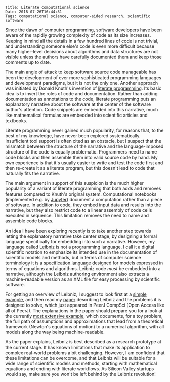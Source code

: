     Title: Literate computational science
    Date: 2018-07-26T16:44:31
    Tags: computational science, computer-aided research, scientific software

Since the dawn of computer programming, software developers have been aware of the rapidly growing complexity of code as its size increases. Keeping in mind all the details in a few hundred lines of code is not trivial, and understanding someone else's code is even more difficult because many higher-level decisions about algorithms and data structures are not visible unless the authors have carefully documented them and keep those comments up to date.

<!-- more -->

The main angle of attack to keep software source code manageable has been the development of ever more sophisticated programming languages and development paradigms, but it is not the only one. Another approach was initiated by Donald Knuth's invention of [literate programming](http://literateprogramming.com/). Its basic idea is to invert the roles of code and documentation. Rather than adding doxumentation as annotations to the code, literate programming puts an explanatory narrative about the software at the center of the software author's attention. Code snippets are embedded into this narrative, much like mathematical formulas are embedded into scientific articles and textbooks.

Literate programming never gained much popularity, for reasons that, to the best of my knowledge, have never been explored systematically. Insufficient tool support is often cited as an obstacle, but I suspect that the mismatch between the structure of the narrative and the language-imposed structure of the code is equally problematic. Programmers need to name code blocks and then assemble them into valid source code by hand. My own experience is that it's usually easier to write and test the code first and then re-create it as a literate program, but this doesn't lead to code that naturally fits the narrative.

The main argument in support of this suspicion is the much higher popularity of a variant of literate programming that both adds and removes features compared to Knuth's original system. Computational notebooks (implemented e.g. by [Jupyter](https://jupyter.org/)) document a computation rather than a piece of software. In addition to code, they embed input data and results into the narrative, but they also restrict code to a linear assembly of code cells executed in sequence. This limitation removes the need to name and assemble code blocks.

An idea I have been exploring recently is to take another step towards letting the explanatory narrative take center stage, by designing a formal language specifically for embedding into such a narrative. However, my language called [Leibniz](https://github.com/khinsen/leibniz) is not a programming language. I call it a digital scientific notation to emphasize its intended use in the documentation of scientific models and methods, but in terms of computer science terminology it is a [specification language](https://en.wikipedia.org/wiki/Specification_language) designed for models expressed in terms of equations and algorithms. Leibniz code _must_ be embedded into a narrative, although the Leibniz authoring environment also extracts a machine-readable version as an XML file for easy processing by scientific software.

For getting an overview of Leibniz, I suggest to look first at a [simple example](http://khinsen.net/leibniz-examples/examples/leibniz-by-example.html), and then read my [paper](https://peerj.com/articles/cs-158/) describing Leibniz and the problems it is designed to solve, which just appeared in PeerJ CompSci (Open Access like all of PeerJ). The explanations in the paper should prepare you for a look at the currently [most extensive example](http://khinsen.net/leibniz-examples/examples/mass-on-a-spring.html), which documents, for a toy problem, the full path of assumptions and approximations that lead from a theoretical framework (Newton's equations of motion) to a numerical algorithm, with all models along the way being machine-readable.

As the paper explains, Leibniz is best described as a research prototype at the current stage. It has known limitations that make its application to complex real-world problems a bit challenging. However, I am confident that these limitations can be overcome, and that Leibniz will be suitable for a wide range of scientific models and methods, starting with mathematical equations and ending with literate workflows. As Silicon Valley startups would say, make sure you won't be left behind by the Leibniz revolution!
